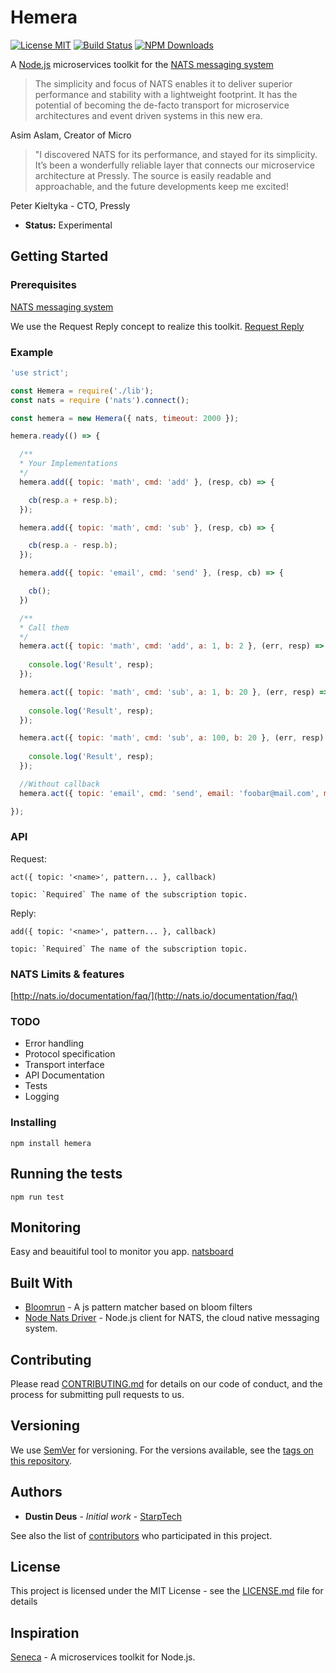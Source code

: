 # Hemera

[![License MIT](https://img.shields.io/npm/l/express.svg)](http://opensource.org/licenses/MIT)
[![Build Status](https://travis-ci.org/StarpTech/hemera.svg?branch=master)](https://travis-ci.org/StarpTech/hemera)
[![NPM Downloads](https://img.shields.io/npm/dt/hemera.svg?style=flat)](https://www.npmjs.com/package/@starptech/hemera)

A [Node.js](http://nodejs.org/) microservices toolkit for the [NATS messaging system](https://nats.io)

> The simplicity and focus of NATS enables it to deliver superior performance and stability with a lightweight footprint. It has the potential of becoming the de-facto transport for microservice architectures and event driven systems in this new era.

Asim Aslam, Creator of Micro

> "I discovered NATS for its performance, and stayed for its simplicity. It’s been a wonderfully reliable layer that connects our microservice architecture at Pressly. The source is easily readable and approachable, and the future developments keep me excited!

Peter Kieltyka - CTO, Pressly

- __Status:__ Experimental

## Getting Started


### Prerequisites

[NATS messaging system](https://nats.io)

We use the Request Reply concept to realize this toolkit. [Request Reply](http://nats.io/documentation/concepts/nats-req-rep/)

### Example

```js
'use strict';

const Hemera = require('./lib');
const nats = require ('nats').connect();

const hemera = new Hemera({ nats, timeout: 2000 });

hemera.ready(() => {

  /**
  * Your Implementations
  */
  hemera.add({ topic: 'math', cmd: 'add' }, (resp, cb) => {

    cb(resp.a + resp.b);
  });

  hemera.add({ topic: 'math', cmd: 'sub' }, (resp, cb) => {

    cb(resp.a - resp.b);
  });

  hemera.add({ topic: 'email', cmd: 'send' }, (resp, cb) => {

    cb();
  })

  /**
  * Call them
  */
  hemera.act({ topic: 'math', cmd: 'add', a: 1, b: 2 }, (err, resp) => {
    
    console.log('Result', resp);
  });

  hemera.act({ topic: 'math', cmd: 'sub', a: 1, b: 20 }, (err, resp) => {
    
    console.log('Result', resp);
  });

  hemera.act({ topic: 'math', cmd: 'sub', a: 100, b: 20 }, (err, resp) => {
    
    console.log('Result', resp);
  });

  //Without callback
  hemera.act({ topic: 'email', cmd: 'send', email: 'foobar@mail.com', msg: 'Hi' });

});
```

### API

Request:
```
act({ topic: '<name>', pattern... }, callback)

topic: `Required` The name of the subscription topic.
```

Reply:
```
add({ topic: '<name>', pattern... }, callback)

topic: `Required` The name of the subscription topic.
```

### NATS Limits & features
[http://nats.io/documentation/faq/](http://nats.io/documentation/faq/)


### TODO

- Error handling
- Protocol specification
- Transport interface
- API Documentation
- Tests
- Logging

### Installing

```
npm install hemera
```


## Running the tests


```
npm run test
```

## Monitoring

Easy and beauitiful tool to monitor you app. [natsboard](https://github.com/fatihcode/natsboard)

## Built With

* [Bloomrun](https://github.com/mcollina/bloomrun) - A js pattern matcher based on bloom filters
* [Node Nats Driver](https://github.com/nats-io/node-nats) - Node.js client for NATS, the cloud native messaging system.

## Contributing

Please read [CONTRIBUTING.md](https://gist.github.com/PurpleBooth/b24679402957c63ec426) for details on our code of conduct, and the process for submitting pull requests to us.

## Versioning

We use [SemVer](http://semver.org/) for versioning. For the versions available, see the [tags on this repository](https://github.com/your/project/tags). 

## Authors

* **Dustin Deus** - *Initial work* - [StarpTech](https://github.com/StarpTech)

See also the list of [contributors](https://github.com/StarpTech/hemera/contributors) who participated in this project.

## License

This project is licensed under the MIT License - see the [LICENSE.md](LICENSE.md) file for details

## Inspiration

[Seneca](https://github.com/senecajs/seneca) - A microservices toolkit for Node.js.
